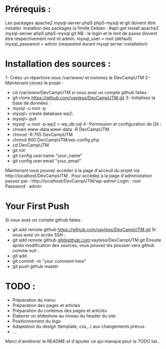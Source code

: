 # Prérequis :

Les packages apache2 mysql-server php5 php5-mysql et git doivent être installer.
Installion des packages la fimille Debian : #apt-get install apache2 mysql-server php5 php5-mysql git
NB : le login et le mot de passe doivent être réspectivement root et admin.
mysql_user = root (default)
mysql_password = admin (requested durant mysql server installation)


# Installation des sources :

1- Créez un répertoire sous /var/www/ et nommez le DevCampUTM
2- Maintenant clonez le projet :
- cd /var/www/DevCampUTM
si vous avez un compte github faites :
- git clone https://github.com/vaytess/DevCampUTM.git
3- Initialisez la base de données :
- mysql -u root -p
- mysql> create database wp2;
- mysql> quit
- mysql -u root -p wp2 < wp_db.sql
4- Permission et configuration de Git :
- chown www-data:www-data -R DevCampUTM
- chmod -R 755 DevCampUTM
- chmod 600 DevCampUTM/wp-config.php
- cd DevCampUTM
- git init
- git config user.name "your_name"
- git config user.email "your_email"

Maintenant vous pouvez accéder à la page d'acceuil du projet via http://localhost/DevCampUTM . Pour accèdez à la page d'administation passez par : http://localhost/DevCampUTM/wp-admin
Login : root
Password : admin

# Your First Push

Si vous avez un compte github faites :
- git add remote github https://github.com/vaytess/DevCampUTM.git
Si vous avez un accès SSH :
- git add remote github git@github.com:vaytess/DevCampUTM.git
Ensuite après modification des sources, vous pouvez les pousser vers github comme suit :
- git add .
- git commit -m "your comment here"
- git push github master

# TODO :
- Préparation du menu
- Préparation des pages et articles
- Préparation du contenus des pages et articles
- Élaborer un slideshow au niveau du header du site.
- Positionnement du logo
- Adaptation du design (template, css,..) aux changements prévus.
- ...

Merci d'améliorer le README et d'ajouter ce qui manque pour la TODO list..
